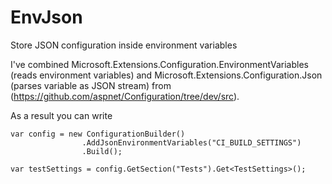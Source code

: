 # EnvJson
Store JSON configuration inside environment variables

I've combined Microsoft.Extensions.Configuration.EnvironmentVariables (reads environment variables) and Microsoft.Extensions.Configuration.Json (parses variable as JSON stream) from (https://github.com/aspnet/Configuration/tree/dev/src). 

As a result you can write             
```
var config = new ConfigurationBuilder()
                .AddJsonEnvironmentVariables("CI_BUILD_SETTINGS")
                .Build();
                
var testSettings = config.GetSection("Tests").Get<TestSettings>();
```
